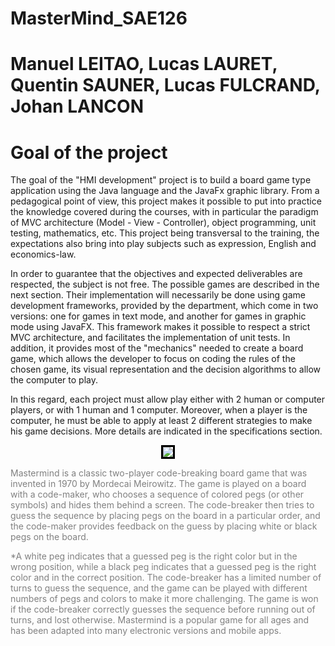 # MasterMind_SAE126

# Manuel LEITAO, Lucas LAURET, Quentin SAUNER, Lucas FULCRAND, Johan LANCON

# Goal of the project

The goal of the "HMI development" project is to build a board game type application using the Java language and the
JavaFx graphic library. From a pedagogical point of view, this project makes it possible to put into practice the
knowledge covered during the courses, with in particular the paradigm of MVC architecture (Model - View - Controller),
object programming, unit testing, mathematics, etc. This project being transversal to the training, the expectations
also bring into play subjects such as expression, English and economics-law.

In order to guarantee that the objectives and expected deliverables are respected, the subject is not free. The possible
games are described in the next section. Their implementation will necessarily be done using game development
frameworks, provided by the department, which come in two versions: one for games in text mode, and another for games in
graphic mode using JavaFX. This framework makes it possible to respect a strict MVC architecture, and facilitates the
implementation of unit tests. In addition, it provides most of the "mechanics" needed to create a board game, which
allows the developer to focus on coding the rules of the chosen game, its visual representation and the decision
algorithms to allow the computer to play.

In this regard, each project must allow play either with 2 human or computer players, or with 1 human and 1 computer.
Moreover, when a player is the computer, he must be able to apply at least 2 different strategies to make his game
decisions. More details are indicated in the specifications section.

<p align="center">
    <img style="border:3px solid black" src="https://user-images.githubusercontent.com/114138178/235857664-04b06e80-c5f8-4440-9cdc-5968be7a4467.png"/>
</p>
<span style="color:grey"> Mastermind is a classic two-player code-breaking board game that was invented in 1970 by Mordecai Meirowitz. The game is
played on a board with a code-maker, who chooses a sequence of colored pegs (or other symbols) and hides them behind a
screen. The code-breaker then tries to guess the sequence by placing pegs on the board in a particular order, and the
code-maker provides feedback on the guess by placing white or black pegs on the board. </span>

<span style="color:grey">*A white peg indicates that a guessed peg is the right color but in the wrong position, while a
black peg indicates that
a guessed peg is the right color and in the correct position. The code-breaker has a limited number of turns to guess
the sequence, and the game can be played with different numbers of pegs and colors to make it more challenging. The game
is won if the code-breaker correctly guesses the sequence before running out of turns, and lost otherwise. Mastermind is
a popular game for all ages and has been adapted into many electronic versions and mobile apps. </span>